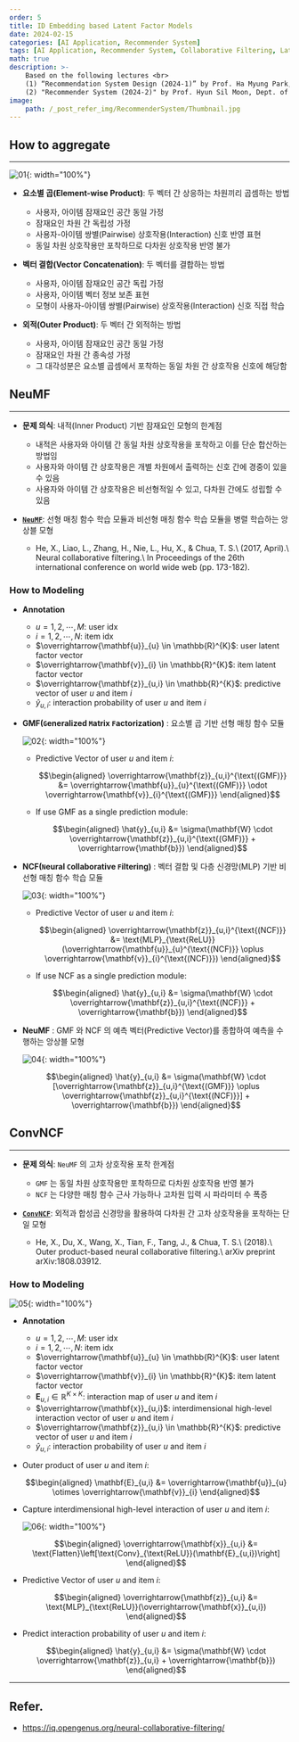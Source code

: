 ```yaml
---
order: 5
title: ID Embedding based Latent Factor Models
date: 2024-02-15
categories: [AI Application, Recommender System]
tags: [AI Application, Recommender System, Collaborative Filtering, Latent Factor Model, MLP]
math: true
description: >-
    Based on the following lectures <br>
    (1) “Recommendation System Design (2024-1)” by Prof. Ha Myung Park, Dept. of Artificial Intelligence. College of SW, Kookmin Univ. <br>
    (2) "Recommender System (2024-2)" by Prof. Hyun Sil Moon, Dept. of Data Science, The Grad. School, Kookmin Univ.
image:
    path: /_post_refer_img/RecommenderSystem/Thumbnail.jpg
---
```


## How to aggregate
-----

![01](/_post_refer_img/RecommenderSystem/05-01.png){: width="100%"}

- **요소별 곱(Element-wise Product)**: 두 벡터 간 상응하는 차원끼리 곱셈하는 방법
    - 사용자, 아이템 잠재요인 공간 동일 가정
    - 잠재요인 차원 간 독립성 가정
    - 사용자-아이템 쌍별(Pairwise) 상호작용(Interaction) 신호 반영 표현
    - 동일 차원 상호작용만 포착하므로 다차원 상호작용 반영 불가

- **벡터 결합(Vector Concatenation)**: 두 벡터를 결합하는 방법
    - 사용자, 아이템 잠재요인 공간 독립 가정
    - 사용자, 아이템 벡터 정보 보존 표현
    - 모형이 사용자-아이템 쌍별(Pairwise) 상호작용(Interaction) 신호 직접 학습

- **외적(Outer Product)**: 두 벡터 간 외적하는 방법
    - 사용자, 아이템 잠재요인 공간 동일 가정
    - 잠재요인 차원 간 종속성 가정
    - 그 대각성분은 요소별 곱셈에서 포착하는 동일 차원 간 상호작용 신호에 해당함

## NeuMF
-----

- **문제 의식**: 내적(Inner Product) 기반 잠재요인 모형의 한계점
    - 내적은 사용자와 아이템 간 동일 차원 상호작용을 포착하고 이를 단순 합산하는 방법임
    - 사용자와 아이템 간 상호작용은 개별 차원에서 출력하는 신호 간에 경중이 있을 수 있음
    - 사용자와 아이템 간 상호작용은 비선형적일 수 있고, 다차원 간에도 성립할 수 있음

- [**`NeuMF`**](https://doi.org/10.1145/3038912.3052569): 선형 매칭 함수 학습 모듈과 비선형 매칭 함수 학습 모듈을 병렬 학습하는 앙상블 모형
    - He, X., Liao, L., Zhang, H., Nie, L., Hu, X., & Chua, T. S.\\
    (2017, April).\\
    Neural collaborative filtering.\\
    In Proceedings of the 26th international conference on world wide web (pp. 173-182).

### How to Modeling

- **Annotation**
    - $u=1,2,\cdots,M$: user idx
    - $i=1,2,\cdots,N$: item idx
    - $\overrightarrow{\mathbf{u}}_{u} \in \mathbb{R}^{K}$: user latent factor vector
    - $\overrightarrow{\mathbf{v}}_{i} \in \mathbb{R}^{K}$: item latent factor vector
    - $\overrightarrow{\mathbf{z}}_{u,i} \in \mathbb{R}^{K}$: predictive vector of user $u$ and item $i$
    - $\hat{y}_{u,i}$: interaction probability of user $u$ and item $i$

- **GMF(`G`eneralized `M`atrix `F`actorization)** : 요소별 곱 기반 선형 매칭 함수 모듈

    ![02](/_post_refer_img/RecommenderSystem/05-02.png){: width="100%"}

    - Predictive Vector of user $u$ and item $i$:

        $$\begin{aligned}
        \overrightarrow{\mathbf{z}}_{u,i}^{\text{(GMF)}}
        &= \overrightarrow{\mathbf{u}}_{u}^{\text{(GMF)}} \odot \overrightarrow{\mathbf{v}}_{i}^{\text{(GMF)}}
        \end{aligned}$$

    - If use GMF as a single prediction module:

        $$\begin{aligned}
        \hat{y}_{u,i}
        &= \sigma(\mathbf{W} \cdot \overrightarrow{\mathbf{z}}_{u,i}^{\text{(GMF)}} + \overrightarrow{\mathbf{b}})
        \end{aligned}$$

- **NCF(`N`eural `C`ollaborative `F`iltering)** : 벡터 결합 및 다층 신경망(MLP) 기반 비선형 매칭 함수 학습 모듈

    ![03](/_post_refer_img/RecommenderSystem/05-03.png){: width="100%"}

    - Predictive Vector of user $u$ and item $i$:

        $$\begin{aligned}
        \overrightarrow{\mathbf{z}}_{u,i}^{\text{(NCF)}}
        &= \text{MLP}_{\text{ReLU}}(\overrightarrow{\mathbf{u}}_{u}^{\text{(NCF)}} \oplus \overrightarrow{\mathbf{v}}_{i}^{\text{(NCF)}})
        \end{aligned}$$

    - If use NCF as a single prediction module:

        $$\begin{aligned}
        \hat{y}_{u,i}
        &= \sigma(\mathbf{W} \cdot \overrightarrow{\mathbf{z}}_{u,i}^{\text{(NCF)}} + \overrightarrow{\mathbf{b}})
        \end{aligned}$$

- **NeuMF** : GMF 와 NCF 의 예측 벡터(Predictive Vector)를 종합하여 예측을 수행하는 앙상블 모형

    ![04](/_post_refer_img/RecommenderSystem/05-04.png){: width="100%"}

    $$\begin{aligned}
    \hat{y}_{u,i}
    &= \sigma(\mathbf{W} \cdot [\overrightarrow{\mathbf{z}}_{u,i}^{\text{(GMF)}} \oplus \overrightarrow{\mathbf{z}}_{u,i}^{\text{(NCF)}}] + \overrightarrow{\mathbf{b}})
    \end{aligned}$$

## ConvNCF
-----

- **문제 의식**: `NeuMF` 의 고차 상호작용 포착 한계점
    - `GMF` 는 동일 차원 상호작용만 포착하므로 다차원 상호작용 반영 불가
    - `NCF` 는 다양한 매칭 함수 근사 가능하나 고차원 입력 시 파라미터 수 폭증

- [**`ConvNCF`**](https://doi.org/10.48550/arXiv.1808.03912): 외적과 합성곱 신경망을 활용하여 다차원 간 고차 상호작용을 포착하는 단일 모형
    - He, X., Du, X., Wang, X., Tian, F., Tang, J., & Chua, T. S.\\
    (2018).\\
    Outer product-based neural collaborative filtering.\\
    arXiv preprint arXiv:1808.03912.

### How to Modeling

![05](/_post_refer_img/RecommenderSystem/05-05.png){: width="100%"}

- **Annotation**
    - $u=1,2,\cdots,M$: user idx
    - $i=1,2,\cdots,N$: item idx
    - $\overrightarrow{\mathbf{u}}_{u} \in \mathbb{R}^{K}$: user latent factor vector
    - $\overrightarrow{\mathbf{v}}_{i} \in \mathbb{R}^{K}$: item latent factor vector
    - $\mathbf{E}_{u,i} \in \mathbb{R}^{K \times K}$: interaction map of user $u$ and item $i$
    - $\overrightarrow{\mathbf{x}}_{u,i}$: interdimensional high-level interaction vector of user $u$ and item $i$
    - $\overrightarrow{\mathbf{z}}_{u,i} \in \mathbb{R}^{K}$: predictive vector of user $u$ and item $i$
    - $\hat{y}_{u,i}$: interaction probability of user $u$ and item $i$

- Outer product of user $u$ and item $i$:

    $$\begin{aligned}
    \mathbf{E}_{u,i}
    &= \overrightarrow{\mathbf{u}}_{u} \otimes \overrightarrow{\mathbf{v}}_{i}
    \end{aligned}$$

- Capture interdimensional high-level interaction of user $u$ and item $i$: 

    ![06](/_post_refer_img/RecommenderSystem/05-06.png){: width="100%"}

    $$\begin{aligned}
    \overrightarrow{\mathbf{x}}_{u,i}
    &= \text{Flatten}\left[\text{Conv}_{\text{ReLU}}(\mathbf{E}_{u,i})\right]
    \end{aligned}$$

- Predictive Vector of user $u$ and item $i$:

    $$\begin{aligned}
    \overrightarrow{\mathbf{z}}_{u,i}
    &= \text{MLP}_{\text{ReLU}}(\overrightarrow{\mathbf{x}}_{u,i})
    \end{aligned}$$

- Predict interaction probability of user $u$ and item $i$:

    $$\begin{aligned}
    \hat{y}_{u,i}
    &= \sigma(\mathbf{W} \cdot \overrightarrow{\mathbf{z}}_{u,i} + \overrightarrow{\mathbf{b}})
    \end{aligned}$$

-----

## Refer.

- https://iq.opengenus.org/neural-collaborative-filtering/